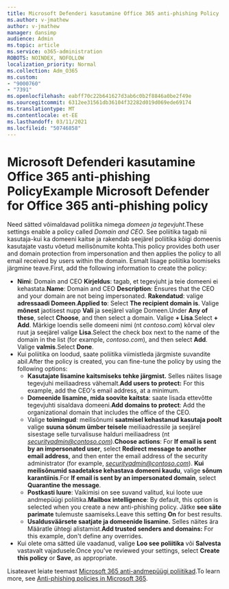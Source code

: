 ```yaml
---
title: Microsoft Defenderi kasutamine Office 365 anti-phishing Policy
ms.author: v-jmathew
author: v-jmathew
manager: dansimp
audience: Admin
ms.topic: article
ms.service: o365-administration
ROBOTS: NOINDEX, NOFOLLOW
localization_priority: Normal
ms.collection: Adm_O365
ms.custom:
- "9000760"
- "7391"
ms.openlocfilehash: eabff70c22b641627d3ab6c0b2f8846a0be2f49e
ms.sourcegitcommit: 6312ee31561db36104f32282d019d069ede69174
ms.translationtype: MT
ms.contentlocale: et-EE
ms.lasthandoff: 03/11/2021
ms.locfileid: "50746858"
---
```

# <a name="example-microsoft-defender-for-office-365-anti-phishing-policy"></a><span data-ttu-id="46e6d-102">Microsoft Defenderi kasutamine Office 365 anti-phishing Policy</span><span class="sxs-lookup"><span data-stu-id="46e6d-102">Example Microsoft Defender for Office 365 anti-phishing policy</span></span>

<span data-ttu-id="46e6d-103">Need sätted võimaldavad poliitika nimega *domeen ja tegevjuht*.</span><span class="sxs-lookup"><span data-stu-id="46e6d-103">These settings enable a policy called *Domain and CEO*.</span></span> <span data-ttu-id="46e6d-104">See poliitika tagab nii kasutaja-kui ka domeeni kaitse ja rakendab seejärel poliitika kõigi domeenis kasutajate vastu võetud meilisõnumite kohta.</span><span class="sxs-lookup"><span data-stu-id="46e6d-104">This policy provides both user and domain protection from impersonation and then applies the policy to all email received by users within the domain.</span></span> <span data-ttu-id="46e6d-105">Esmalt lisage poliitika loomiseks järgmine teave.</span><span class="sxs-lookup"><span data-stu-id="46e6d-105">First, add the following information to create the policy:</span></span>

- <span data-ttu-id="46e6d-106">**Nimi**: Domain and CEO **Kirjeldus**: tagab, et tegevjuht ja teie domeeni ei kehastata.</span><span class="sxs-lookup"><span data-stu-id="46e6d-106">**Name**: Domain and CEO **Description**: Ensures that the CEO and your domain are not being impersonated.</span></span>
  <span data-ttu-id="46e6d-107">**Rakendatud**: valige **adressaadi Domeen**.</span><span class="sxs-lookup"><span data-stu-id="46e6d-107">**Applied to**: Select **The recipient domain is**.</span></span> <span data-ttu-id="46e6d-108">Valige **mõnest** jaotisest nupp **Vali** ja seejärel valige Domeen.</span><span class="sxs-lookup"><span data-stu-id="46e6d-108">Under **Any of these**, select **Choose**, and then select a domain.</span></span> <span data-ttu-id="46e6d-109">Valige **+ Lisa**.</span><span class="sxs-lookup"><span data-stu-id="46e6d-109">Select **+ Add**.</span></span> <span data-ttu-id="46e6d-110">Märkige loendis selle domeeni nimi (nt *contoso.com*) kõrval olev ruut ja seejärel valige **Lisa**.</span><span class="sxs-lookup"><span data-stu-id="46e6d-110">Select the check box next to the name of the domain in the list (for example, *contoso.com*), and then select **Add**.</span></span> <span data-ttu-id="46e6d-111">Valige **valmis**.</span><span class="sxs-lookup"><span data-stu-id="46e6d-111">Select **Done**.</span></span>
- <span data-ttu-id="46e6d-112">Kui poliitika on loodud, saate poliitika viimistleda järgmiste suvandite abil.</span><span class="sxs-lookup"><span data-stu-id="46e6d-112">After the policy is created, you can fine-tune the policy by using the following options:</span></span>
  - <span data-ttu-id="46e6d-113">**Kasutajate lisamine kaitsmiseks tehke järgmist.** Selles näites lisage tegevjuhi meiliaadress vähemalt.</span><span class="sxs-lookup"><span data-stu-id="46e6d-113">**Add users to protect:** For this example, add the CEO's email address, at a minimum.</span></span>
  - <span data-ttu-id="46e6d-114">**Domeenide lisamine, mida soovite kaitsta**: saate lisada ettevõtte tegevjuhti sisaldava domeeni.</span><span class="sxs-lookup"><span data-stu-id="46e6d-114">**Add domains to protect**: Add the organizational domain that includes the office of the CEO.</span></span>
  - <span data-ttu-id="46e6d-115">Valige **toimingud**: meilisõnumi **saatmisel kehastanud kasutaja poolt** valige **suuna sõnum ümber teisele** meiliaadressile ja seejärel sisestage selle turvalisuse halduri meiliaadress (nt *securityadmin@contoso.com*).</span><span class="sxs-lookup"><span data-stu-id="46e6d-115">**Choose actions**: For **If email is sent by an impersonated user**, select **Redirect message to another email address**, and then enter the email address of the security administrator (for example, *securityadmin@contoso.com*).</span></span> <span data-ttu-id="46e6d-116">**Kui meilisõnumid saadetakse kehastava domeeni kaudu**, valige **sõnum karantiinis**.</span><span class="sxs-lookup"><span data-stu-id="46e6d-116">For **If email is sent by an impersonated domain**, select **Quarantine the message**.</span></span>
  - <span data-ttu-id="46e6d-117">**Postkasti luure**: Vaikimisi on see suvand valitud, kui loote uue andmepüügi poliitika.</span><span class="sxs-lookup"><span data-stu-id="46e6d-117">**Mailbox intelligence**: By default, this option is selected when you create a new anti-phishing policy.</span></span> <span data-ttu-id="46e6d-118">Jätke **see säte parimate** tulemuste saamiseks.</span><span class="sxs-lookup"><span data-stu-id="46e6d-118">Leave this setting **On** for best results.</span></span>
  - <span data-ttu-id="46e6d-119">**Usaldusväärsete saatjate ja domeenide lisamine.** Selles näites ära Määratle ühtegi alistamist.</span><span class="sxs-lookup"><span data-stu-id="46e6d-119">**Add trusted senders and domains:** For this example, don't define any overrides.</span></span>
- <span data-ttu-id="46e6d-120">Kui olete oma sätted üle vaadanud, valige **Loo see poliitika** või **Salvesta** vastavalt vajadusele.</span><span class="sxs-lookup"><span data-stu-id="46e6d-120">Once you've reviewed your settings, select **Create this policy** or **Save**, as appropriate.</span></span>

<span data-ttu-id="46e6d-121">Lisateavet leiate teemast [Microsoft 365 anti-andmepüügi poliitikad](https://go.microsoft.com/fwlink/?linkid=2092235).</span><span class="sxs-lookup"><span data-stu-id="46e6d-121">To learn more, see [Anti-phishing policies in Microsoft 365](https://go.microsoft.com/fwlink/?linkid=2092235).</span></span>
